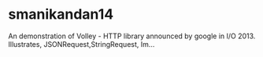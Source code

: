 # smanikandan14
An demonstration of Volley - HTTP library announced by google in I/O 2013. Illustrates, JSONRequest,StringRequest, Im…
